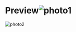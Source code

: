# Preview![photo1](https://github.com/kondanarasimha/Protfoli-Website/assets/136059664/8f06443f-3c03-43bf-a88e-3aac411a1f29)
![photo2](https://github.com/kondanarasimha/Protfoli-Website/assets/136059664/e2b75caa-d821-4dd4-bee2-ae720b1f7cec)
